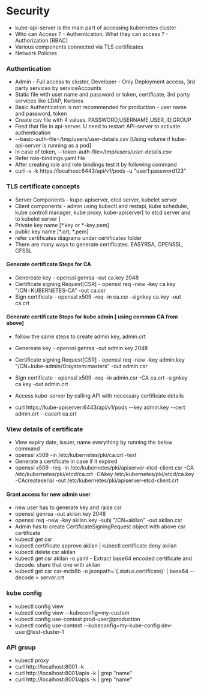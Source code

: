 # Security
* kube-api-server is the main part of accessing kubernetes cluster
* Who can Access ? - Authentication. What they can access ? - Authorization [RBAC]
* Various components connected via TLS certificates
* Network Policies

### Authentication
* Admin - Full access to cluster, Developer - Only Deployment access, 3rd party services by serviceAccounts
* Static file with user name and password or token, certificate, 3rd party services like LDAP, Kerbros
* Basic Authentication is not recommended for production - user name and password, token
* Create csv file with 4 values. PASSWORD,USERNAME,USER_ID,GROUP
* Feed that file in api-server. U need to restart API-server to activate authentication
* --basic-auth-file=/tmp/users/user-details.csv [Using volume if kube-api-server is running as a pod]
* In case of token, --token-auth-file=/tmp/users/user-details.csv
* Refer role-bindings.yaml file
* After creating role and role bindings test it by following command
* curl -v -k https://localhost:6443/api/v1/pods -u "user1:password123"

### TLS certificate concepts
* Server Components - kupe-apiserver, etcd server, kubelet server
* Client components - admin using kubectl and restapi, kube scheduler, kube controll manager, kube proxy, kube-apiserver[ to etcd server and to kubelet server ]
* Private key name [*.key or *-key.pem]
* public key name [*.crt, *.pem]
* refer certificates diagrams under certificates folder
* There are many ways to generate certificates. EASYRSA, OPENSSL, CFSSL

#### Generate certificate Steps for CA 
* Genereate key - openssl genrsa -out ca.key 2048
* Certificate signing Request[CSR] - openssl req -new -key ca.key "/CN=KUBERNETES-CA" -out ca.csr
* Sign certificate - openssl x509 -req -in ca.csr -signkey ca.key -out ca.crt

#### Generate certificate Steps for kube admin [ using common CA from above]
* follow the same steps to create admin.key, admin.crt
* Genereate key - openssl genrsa -out admin.key 2048
* Certificate signing Request[CSR] - openssl req -new -key admin.key "/CN=kube-admin/O:system:masters" -out admin.csr
* Sign certificate - openssl x509 -req -in admin.csr -CA ca.crt -signkey ca.key -out admin.crt

* Access kube-server by calling API with necessary certificate details
* curl https://kube-apiserver:6443/api/v1/pods --key admin.key --cert admin.crt --cacert ca.crt


### View details of certificate

* View expiry date, issuer, name everything by running the below command
* openssl x509 -in /etc/kubernetes/pki/ca.crt -text
* Generate a certificate in case if it expired
* openssl x509 -req -in /etc/kubernetes/pki/apiserver-etcd-client.csr -CA /etc/kubernetes/pki/etcd/ca.crt -CAkey /etc/kubernetes/pki/etcd/ca.key -CAcreateserial -out /etc/kubernetes/pki/apiserver-etcd-client.crt

#### Grant access for new admin user
* new user has to generate key and raise csr
* openssl genrsa -out akilan.key 2048
* openssl req -new -key akilan.key -subj "/CN=akilan" -out akilan.csr
* Admin has to create CertificateSigningRequest object with above csr certificate
* kubectl get csr
* kubectl certificate approve akilan | kubectl certificate deny akilan
* kubectl delete csr akilan
* kubectl get csr akilan -o yaml - Extract base64 encoded certificate and decode. share that one with akilan
* kubectl get csr csr-mcb6b -o jsonpath='{.status.certificate}' | base64 --decode > server.crt 

### kube config
* kubectl config view 
* kubectl config view --kubeconfig=my-custom
* kubectl config use-context prod-user@production
* kubectl config use-context --kubeconfig=my-kube-config dev-user@test-cluster-1

### API group
* kubectl proxy
* curl http://localhost:8001 -k
* curl http://localhost:8001/apis -k | grep "name"
* curl http://localhost:8001/apis -k | grep "name"